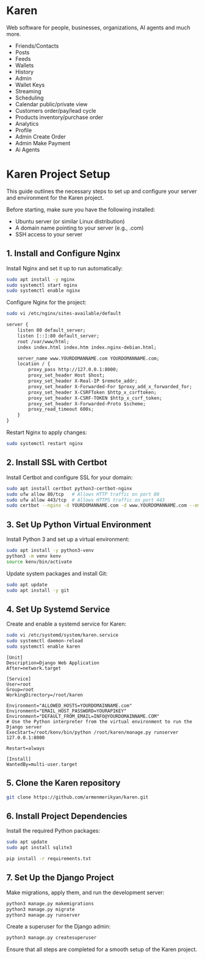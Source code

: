 # Karen

Web software for people, businesses, organizations, AI agents and much more.

- Friends/Contacts 
- Posts 
- Feeds 
- Wallets
- History 
- Admin
- Wallet Keys 
- Streaming
- Scheduling 
- Calendar public/private view
- Customers order/pay/lead cycle
- Products inventory/purchase order 
- Analytics
- Profile
- Admin Create Order
- Admin Make Payment
- Ai Agents 

# Karen Project Setup

This guide outlines the necessary steps to set up and configure your server and environment for the Karen project.

Before starting, make sure you have the following installed:

- Ubuntu server (or similar Linux distribution)
- A domain name pointing to your server (e.g., <YOURDOMANNAME>.com)
- SSH access to your server

## 1. Install and Configure Nginx

Install Nginx and set it up to run automatically:

```bash
sudo apt install -y nginx
sudo systemctl start nginx
sudo systemctl enable nginx
```

Configure Nginx for the project:

```bash
sudo vi /etc/nginx/sites-available/default
```
```default
server {
	listen 80 default_server;
	listen [::]:80 default_server;
	root /var/www/html;
	index index.html index.htm index.nginx-debian.html;

	server_name www.YOURDOMANNAME.com YOURDOMANNAME.com;
    location / {
        proxy_pass http://127.0.0.1:8000;
        proxy_set_header Host $host;
        proxy_set_header X-Real-IP $remote_addr;
        proxy_set_header X-Forwarded-For $proxy_add_x_forwarded_for;
        proxy_set_header X-CSRFToken $http_x_csrftoken;
        proxy_set_header X-CSRF-TOKEN $http_x_csrf_token;
	    proxy_set_header X-Forwarded-Proto $scheme;
        proxy_read_timeout 600s;
    }
} 
```

Restart Nginx to apply changes:

```bash
sudo systemctl restart nginx
```

## 2. Install SSL with Certbot

Install Certbot and configure SSL for your domain:

```bash
sudo apt install certbot python3-certbot-nginx
sudo ufw allow 80/tcp   # Allows HTTP traffic on port 80
sudo ufw allow 443/tcp  # Allows HTTPS traffic on port 443
sudo certbot --nginx -d YOURDOMANNAME.com -d www.YOURDOMANNAME.com --email info@YOURDOMANNAME.com
```

## 3. Set Up Python Virtual Environment

Install Python 3 and set up a virtual environment:

```bash
sudo apt install -y python3-venv
python3 -m venv kenv
source kenv/bin/activate
```

Update system packages and install Git:

```bash
sudo apt update
sudo apt install -y git
```

## 4. Set Up Systemd Service

Create and enable a systemd service for Karen:

```bash
sudo vi /etc/systemd/system/karen.service
sudo systemctl daemon-reload
sudo systemctl enable karen
```

```Service
[Unit]
Description=Django Web Application
After=network.target

[Service]
User=root
Group=root
WorkingDirectory=/root/karen

Environment="ALLOWED_HOSTS=YOURDOMAINNAME.com"
Environment="EMAIL_HOST_PASSWORD=YOURAPIKEY"
Environment="DEFAULT_FROM_EMAIL=INFO@YOURDOMAINNAME.COM"
# Use the Python interpreter from the virtual environment to run the Django server
ExecStart=/root/kenv/bin/python /root/karen/manage.py runserver 127.0.0.1:8000

Restart=always

[Install]
WantedBy=multi-user.target
```

## 5. Clone the Karen repository

```bash
git clone https://github.com/armenmerikyan/karen.git

```

## 6. Install Project Dependencies

Install the required Python packages:

```bash
sudo apt update
sudo apt install sqlite3

pip install -r requirements.txt

```

## 7. Set Up the Django Project

Make migrations, apply them, and run the development server:

```bash
python3 manage.py makemigrations
python3 manage.py migrate
python3 manage.py runserver
```

Create a superuser for the Django admin:

```bash
python3 manage.py createsuperuser
```

Ensure that all steps are completed for a smooth setup of the Karen project.

 

